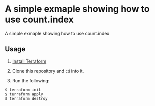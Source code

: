 # A simple exmaple showing how to use count.index

A simple exmaple showing how to use count.index

## Usage

1. [Install Terraform](https://www.terraform.io/intro/getting-started/install.html)
2. Clone this repository and `cd` into it.

3. Run the following:

```
$ terraform init
$ terraform apply
$ terraform destroy
```


